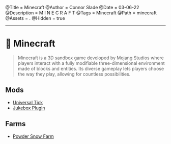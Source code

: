 @Title = Minecraft
@Author = Connor Slade
@Date = 03-06-22
@Description = M I N E C R A F T
@Tags = Minecraft
@Path = minecraft
@Assets = .
@Hidden = true

---

# 🦗 Minecraft

> Minecraft is a 3D sandbox game developed by Mojang Studios where players interact with a fully modifiable three-dimensional environment made of blocks and entities.
> Its diverse gameplay lets players choose the way they play, allowing for countless possibilities.

## Mods

- [Universal Tick](/writing/minecraft/universal-tick)
- [Jukebox Plugin](/writing/minecraft/jukebox-plugin)

## Farms

- [Powder Snow Farm](/writing/minecraft/powder-snow-farm)
